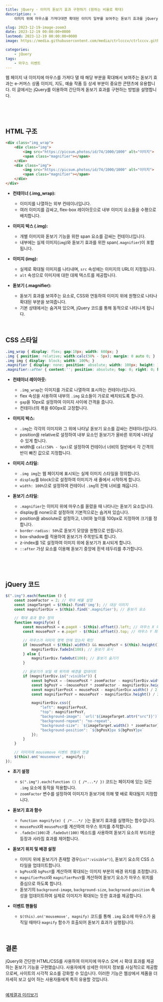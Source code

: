 ```yaml
---
title: jQuery - 이미지 돋보기 효과 구현하기 (원하는 비율로 확대)
description: >  
    이미지 위에 마우스를 가져다대면 확대된 이미지 일부를 보여주는 돋보기 효과를 jQuery를 통해 구현합니다. 사용자 지정 확대 배율을 적용하며, 이 효과를 통해 상세한 이미지 내용을 쉽게 확인할 수 있습니다.

slug: 2023-12-19-image-zoom3
date: 2023-12-19 00:00:00+0000
lastmod: 2023-12-19 00:00:00+0000
image: https://media.githubusercontent.com/media/ctrlcccv/ctrlcccv.github.io/master/assets/img/post/2023-12-19-image-zoom3.webp

categories:
    - jQuery
tags:
    - 마우스 이벤트
---
```

웹 페이지 내 이미지에 마우스를 가져다 댈 때 해당 부분을 확대해서 보여주는 돋보기 효과는 e-커머스 상품 이미지, 지도, 예술 작품 등 상세 부분이 중요한 콘텐츠에 유용합니다. 이 글에서는 jQuery를 이용하여 간단하게 돋보기 효과를 구현하는 방법을 설명합니다.    

<br>

<ins class="adsbygoogle"
     style="display:block; text-align:center;"
     data-ad-layout="in-article"
     data-ad-format="fluid"
     data-ad-client="ca-pub-8535540836842352"
     data-ad-slot="2974559225"></ins>
<script>
     (adsbygoogle = window.adsbygoogle || []).push({});
</script>


<br>

## HTML 구조

```html
<div class="img_wrap"> 
    <div class="img">
        <img src="https://picsum.photos/id/74/1000/1000" alt="이미지">
        <span class="magnifier"></span>
    </div>
    <div class="img">
        <img src="https://picsum.photos/id/74/1000/1000" alt="이미지">
        <span class="magnifier"></span>
    </div>
</div>
```
* **컨테이너 (.img_wrap):**
  * 이미지를 나열하는 외부 컨테이너입니다.
  * 여러 이미지를 감싸고, flex-box 레이아웃으로 내부 이미지 요소들을 수평으로 배치합니다.

* **이미지 박스 (.img):**
  * 개별 이미지와 돋보기 기능을 위한 span 요소를 감싸는 컨테이너입니다.
  * 내부에는 실제 이미지(`img`)와 돋보기 효과를 위한 span(`.magnifier`)이 포함됩니다.

* **이미지 (img):**
  * 실제로 확대될 이미지를 나타내며, `src` 속성에는 이미지의 URL이 지정됩니다.
  * `alt` 속성으로 이미지에 대한 대체 텍스트를 제공합니다.

* **돋보기 (.magnifier):**
  * 돋보기 효과를 보여주는 요소로, CSS와 연동하여 이미지 위에 원형으로 나타나 확대된 부분을 보여줍니다.
  * 기본 상태에서는 숨겨져 있으며, jQuery 코드를 통해 동적으로 나타나게 됩니다.  
<br>

## CSS 스타일
```css
.img_wrap { display: flex; gap:10px; width: 600px; } 
.img { position: relative; width:calc(50% - 5px); margin: 0 auto 0; } 
.img img { display: block; width: 100%; } 
.magnifier { display: none; position: absolute; width: 100px; height: 100px; border-radius: 50%; z-index: 1; box-shadow: 0 0 10px rgba(0, 0, 0, 0.3); } 
.magnifier::after { content:''; position: absolute; top: 0; right: 0; bottom: 0; left: 0; border: 4px solid #fff; border-radius: 50%; z-index: 2; } 
```
* **컨테이너 레이아웃:**
  * `.img_wrap`는 이미지를 가로로 나열하여 표시하는 컨테이너입니다.
  * flex 속성을 사용하여 내부의 `.img` 요소들이 가로로 배치되도록 합니다.
  * `gap`을 10px로 설정하여 이미지 사이에 간격을 줍니다.
  * 컨테이너의 폭을 600px로 고정합니다.

* **이미지 박스:**
  * `.img`는 각각의 이미지와 그 위에 나타날 돋보기 요소를 감싸는 컨테이너입니다.
  * position을 relative로 설정하여 내부 요소인 돋보기가 올바른 위치에 나타날 수 있게 합니다.
  * width를 `calc(50% - 5px)`로 설정하여 컨테이너 너비의 절반에서 각 간격의 반이 빠진 값으로 지정합니다.

* **이미지 스타일:**
  * `.img img`는 웹 페이지에 표시되는 실제 이미지 스타일을 정의합니다.
  * `display`를 block으로 설정하여 이미지가 새 줄에서 시작하게 합니다.
  * `width: 100%`으로 설정하여 컨테이너 `.img`의 전체 너비를 채웁니다.

* **돋보기 스타일:**
  * `.magnifier`는 이미지 위에 마우스를 올렸을 때 나타나는 돋보기 요소입니다.
  * display를 none으로 설정하여 기본적으로는 숨겨져 있습니다.
  * position을 absolute로 설정하고, 너비와 높이를 100px로 지정하여 크기를 정합니다.
  * `border-radius: 50%`로 돋보기 모양을 원형으로 만듭니다.
  * box-shadow를 적용하여 돋보기가 주목받도록 합니다.
  * z-index를 1로 설정하여 이미지 위에 돋보기가 표시되게 합니다.
  * `::after` 가상 요소를 이용해 돋보기 중앙에 흰색 테두리를 추가합니다.  


<br>

<ins class="adsbygoogle"
     style="display:block; text-align:center;"
     data-ad-layout="in-article"
     data-ad-format="fluid"
     data-ad-client="ca-pub-8535540836842352"
     data-ad-slot="2974559225"></ins>
<script>
     (adsbygoogle = window.adsbygoogle || []).push({});
</script>


<br>

## jQuery 코드
```js
$(".img").each(function () {
    const zoomFactor = 2; // 확대 배율 설정
    const imageTarget = $(this).find('img'); // 대상 이미지
    const magnifierDiv = $(this).find('.magnifier'); // 돋보기 요소

    // 확대 효과 함수 정의
    function magnify(e) {
        const mousePosX = e.pageX - $(this).offset().left; // 마우스 X 좌표
        const mousePosY = e.pageY - $(this).offset().top; // 마우스 Y 좌표

        // 마우스가 이미지 영역 안에 있는지 확인
        if (mousePosX < $(this).width() && mousePosY < $(this).height() && mousePosX > 0 && mousePosY > 0) {
            magnifierDiv.fadeIn(100); // 돋보기 표시
        } else {
            magnifierDiv.fadeOut(100); // 돋보기 숨기기
        }

        // 돋보기가 보일 때 위치와 배경을 업데이트
        if (magnifierDiv.is(":visible")) {
            const bgPosX = -(mousePosX * zoomFactor - magnifierDiv.width() / 2);
            const bgPosY = -(mousePosY * zoomFactor - magnifierDiv.height() / 2);
            const magnifierPosX = mousePosX - magnifierDiv.width() / 2;
            const magnifierPosY = mousePosY - magnifierDiv.height() / 2;

            magnifierDiv.css({
                "left": magnifierPosX,
                "top": magnifierPosY,
                "background-image": `url('${imageTarget.attr("src")}')`, // 배경 이미지 설정
                "background-repeat": "no-repeat",
                "background-size": `${imageTarget.width() * zoomFactor}px ${imageTarget.height() * zoomFactor}px`, // 배경 크기 설정
                "background-position": `${bgPosX}px ${bgPosY}px`
            });
        }
    }

    // 이미지에 mousemove 이벤트 핸들러 연결
    $(this).on('mousemove', magnify);
});
```
* **초기 설정**
  * `$(".img").each(function () { /*...*/ })` 코드는 페이지에 있는 모든 `.img` 요소에 동작을 적용합니다.
  * `zoomFactor` 변수를 설정하여 이미지가 돋보기에 의해 몇 배로 확대될지 지정합니다.
  
* **돋보기 효과 함수**
  * `function magnify(e) { /*...*/ }`는 돋보기 효과를 실행하는 함수입니다.
  * `mousePosX`와 `mousePosY`를 계산하여 마우스 위치를 추적합니다.
  * `.fadeIn(100)`과 `.fadeOut(100)` 메소드를 사용하여 돋보기 요소의 부드러운 등장과 사라짐 효과를 제어합니다.

* **돋보기 위치 및 배경 설정**
  * 이미지 위에 돋보기가 존재할 경우(`is(":visible")`), 돋보기 요소의 CSS 스타일을 업데이트합니다.
  * `bgPosX`와 `bgPosY`를 계산하여 확대되는 이미지 부분의 배경 위치를 조정합니다.
  * `magnifierPosX`와 `magnifierPosY`를 계산하여 돋보기 요소가 마우스 위치를 중심으로 하도록 합니다.
  * 돋보기의 `background-image`, `background-size`, `background-position` 속성을 업데이트하여 실제로 이미지가 확대되는 듯한 효과를 제공합니다.

* **이벤트 핸들링**
  * `$(this).on('mousemove', magnify)` 코드를 통해 `.img` 요소에 마우스가 움직일 때마다 `magnify` 함수가 호출되어 돋보기 효과가 실행됩니다.   
<br>


## 결론
jQuery와 간단한 HTML/CSS를 사용하여 이미지에 마우스 오버 시 확대 효과를 제공하는 돋보기 기능을 구현했습니다. 사용자에게 상세한 이미지 정보를 사실적으로 제공함으로써, 사이트의 시각적 요소를 강화할 수 있습니다. 이러한 기능은 웹상에서 제품을 더 자세히 보고 싶어 하는 사용자들에게 특히 유용할 것입니다.  
<br>

<div class="btn_wrap">
    <a target="_blank" href="https://ctrlcccv.github.io/ctrlcccv-demo/2023-12-19-image-zoom3/">예제결과 미리보기</a>
</div>

